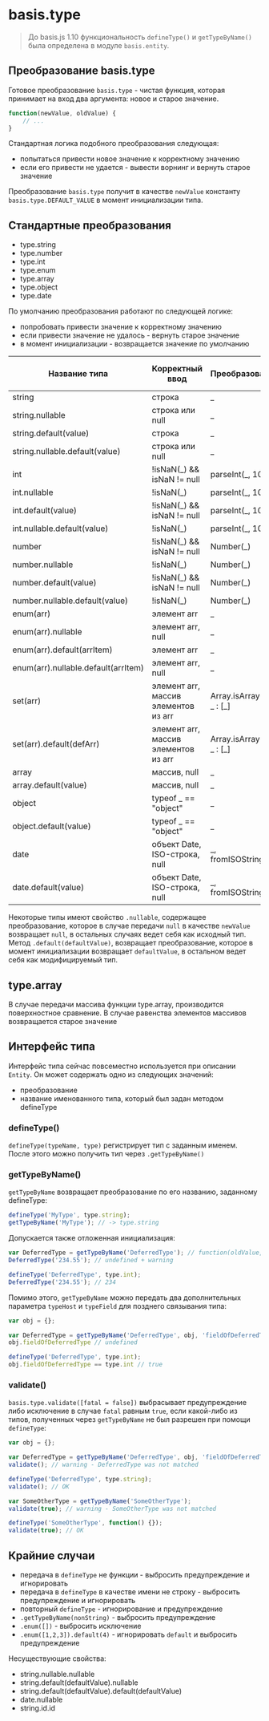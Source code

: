 # basis.type

> До basis.js 1.10 функциональность `defineType()` и `getTypeByName()` была определена в модуле `basis.entity`.

## Преобразование basis.type

Готовое преобразование `basis.type` - чистая функция, которая принимает на вход два аргумента: новое и старое значение.

```js
function(newValue, oldValue) {
    // ...
}
```

Стандартная логика подобного преобразования следующая:
- попытаться привести новое значение к корректному значению
- если его привести не удается - вывести ворнинг и вернуть старое значение

Преобразование `basis.type` получит в качестве `newValue` константу `basis.type.DEFAULT_VALUE` в момент инициализации типа.

## Стандартные преобразования

- type.string
- type.number
- type.int
- type.enum
- type.array
- type.object
- type.date

По умолчанию преобразования работают по следующей логике:
- попробовать привести значение к корректному значению
- если привести значение не удалось - вернуть старое значение
- в момент инициализации - возвращается значение по умолчанию

Название типа | Корректный ввод | Преобразование | Значение по умолчанию
--------------|-----------------|----------------|----------------------
string | строка | _ | ""
string.nullable | строка или null | _ | null
string.default(value) | строка | _ | value
string.nullable.default(value) | строка или null | _ | value
int | !isNaN(\_) && isNaN != null | parseInt(_, 10) | 0
int.nullable | !isNaN(\_) | parseInt(_, 10) | null
int.default(value) | !isNaN(\_) && isNaN != null | parseInt(_, 10) | value
int.nullable.default(value) | !isNaN(\_) | parseInt(_, 10) | value
number | !isNaN(\_) && isNaN != null | Number(_) | 0
number.nullable | !isNaN(\_) | Number(_) | null
number.default(value) | !isNaN(\_) && isNaN != null | Number(_) | value
number.nullable.default(value) | !isNaN(\_) | Number(_) | value
enum(arr) | элемент arr | _ | arr[0]
enum(arr).nullable | элемент arr, null | _ | null
enum(arr).default(arrItem) | элемент arr | _ | arrItem
enum(arr).nullable.default(arrItem) | элемент arr, null | _ | arrItem
set(arr) | элемент arr, массив элементов из arr | Array.isArray(\_) ? _ : [_] | []
set(arr).default(defArr) | элемент arr, массив элементов из arr | Array.isArray(\_) ? _ : [_] | defArr
array | массив, null | _ | null
array.default(value) | массив, null | _ | value
object | typeof _ == "object" | _ | null
object.default(value) | typeof _ == "object" | _ | value
date | объект Date, ISO-строка, null | \_, fromISOString(_) | null
date.default(value) | объект Date, ISO-строка, null | \_, fromISOString(_) | value

Некоторые типы имеют свойство `.nullable`, содержащее преобразование, которое в случае передачи `null` в качестве `newValue` возвращает `null`, в остальных случаях ведет себя как исходный тип.
Метод `.default(defaultValue)`, возвращает преобразование, которое в момент инициализации возвращает `defaultValue`, в остальном ведет себя как модифицируемый тип.

## type.array

В случае передачи массива функции type.array, производится поверхностное сравнение. В случае равенства элементов массивов возвращается старое значение

## Интерфейс типа

Интерфейс типа сейчас повсеместно используется при описании `Entity`. Он может содержать одно из следующих значений:
- преобразование
- название именованного типа, который был задан методом defineType

### defineType()

`defineType(typeName, type)` регистрирует тип с заданным именем. После этого можно получить тип через `.getTypeByName()`

### getTypeByName()

`getTypeByName` возвращает преобразование по его названию, заданному defineType:

```js
defineType('MyType', type.string);
getTypeByName('MyType'); // -> type.string
```

Допускается также отложенная инициализация:

```js
var DeferredType = getTypeByName('DeferredType'); // function(oldValue, newValue) { ... }
DeferredType('234.55'); // undefined + warning

defineType('DeferredType', type.int);
DeferredType('234.55'); // 234
```

Помимо этого, `getTypeByName` можно передать два дополнительных параметра `typeHost` и `typeField` для позднего связывания типа:

```js
var obj = {};

var DeferredType = getTypeByName('DeferredType', obj, 'fieldOfDeferredType'); 
obj.fieldOfDeferredType // undefined

defineType('DeferredType', type.int);
obj.fieldOfDeferredType == type.int // true
```

### validate()

`basis.type.validate([fatal = false])` выбрасывает предупреждение либо исключение в случае `fatal` равным `true`, если какой-либо из типов, полученных через `getTypeByName` не был разрешен при помощи `defineType`:

```js
var obj = {};

var DeferredType = getTypeByName('DeferredType', obj, 'fieldOfDeferredType');
validate(); // warning - DeferredType was not matched

defineType('DeferredType', type.string);
validate(); // OK
```

```js
var SomeOtherType = getTypeByName('SomeOtherType');
validate(true); // warning - SomeOtherType was not matched

defineType('SomeOtherType', function() {});
validate(true); // OK
```

## Крайние случаи

- передача в `defineType` не функции - выбросить предупреждение и игнорировать
- передача в `defineType` в качестве имени не строку - выбросить предупреждение и игнорировать
- повторный `defineType` - игнорирование и предупреждение
- `.getTypeByName(nonString)` - выбросить предупреждение
- `.enum([])` - выбросить исключение
- `.enum([1,2,3]).default(4)` - игнорировать `default` и выбросить предупреждение

Несуществующие свойства:
- string.nullable.nullable
- string.default(defaultValue).nullable
- string.default(defaultValue).default(defaultValue)
- date.nullable
- string.id.id

